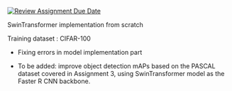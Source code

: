 [![Review Assignment Due Date](https://classroom.github.com/assets/deadline-readme-button-24ddc0f5d75046c5622901739e7c5dd533143b0c8e959d652212380cedb1ea36.svg)](https://classroom.github.com/a/ITz1iT-_)

SwinTransformer implementation from scratch

Training dataset : CIFAR-100

* Fixing errors in model implementation part

* To be added: improve object detection mAPs based on the PASCAL dataset covered in Assignment 3, using SwinTransformer model as the Faster R CNN backbone.
